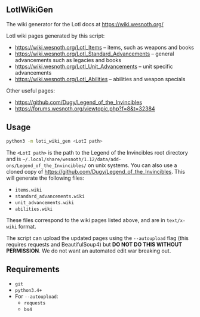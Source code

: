 LotIWikiGen
-----------

The wiki generator for the LotI docs at https://wiki.wesnoth.org/

LotI wiki pages generated by this script:

 - https://wiki.wesnoth.org/LotI_Items &ndash; items, such as weapons and books
 - https://wiki.wesnoth.org/LotI_Standard_Advancements &ndash; general advancements such as legacies and books
 - https://wiki.wesnoth.org/LotI_Unit_Advancements &ndash; unit specific advancements
 - https://wiki.wesnoth.org/LotI_Abilities &ndash; abilities and weapon specials

Other useful pages:

 - https://github.com/Dugy/Legend_of_the_Invincibles
 - https://forums.wesnoth.org/viewtopic.php?f=8&t=32384

Usage
-----

```bash
python3 -m loti_wiki_gen <LotI path>
```

The `<LotI path>` is the path to the Legend of the Invincibles root directory and is `~/.local/share/wesnoth/1.12/data/add-ons/Legend_of_the_Invincibles/` on unix systems. You can also use a cloned copy of https://github.com/Dugy/Legend_of_the_Invincibles. This will generate the following files:

 - `items.wiki`
 - `standard_advancements.wiki`
 - `unit_advancements.wiki`
 - `abilities.wiki`

These files correspond to the wiki pages listed above, and are in `text/x-wiki` format.

The script can upload the updated pages using the `--autoupload` flag (this requires requests and BeautifulSoup4) but **DO NOT DO THIS WITHOUT PERMISSION**. We do not want an automated edit war breaking out.

Requirements
------------

 - `git`
 - `python3.4+`
 - For `--autoupload`:
     - `requests`
     - `bs4`

